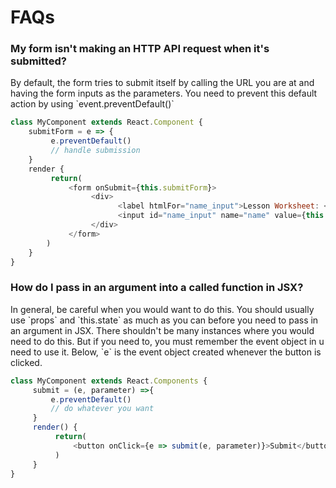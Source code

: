 # FAQs

### My form isn't making an HTTP API request when it's submitted?

By default, the form tries to submit itself by calling the URL you are at and having the form inputs as the parameters. You need to prevent this default action by using \`event.preventDefault\(\)\`

```javascript
class MyComponent extends React.Component {
    submitForm = e => {
         e.preventDefault()
         // handle submission    
    }
    render {
         return( 
             <form onSubmit={this.submitForm}>
                  <div>
                        <label htmlFor="name_input">Lesson Worksheet: </label>
                        <input id="name_input" name="name" value={this.state.name} onChange={this.handleChange} />
                  </div>         
             </form> 
        )
    }
}
```

### How do I pass in an argument into a called function in JSX?

In general, be careful when you would want to do this. You should usually use \`props\` and \`this.state\` as much as you can before you need to pass in an argument in JSX. There shouldn't be many instances where you would need to do this. But if you need to, you must remember the event object in u need to use it. Below, \`e\` is the event object created whenever the button is clicked. 

```javascript
class MyComponent extends React.Components {
     submit = (e, parameter) =>{
         e.preventDefault()
         // do whatever you want
     }
     render() {
          return(
              <button onClick={e => submit(e, parameter)}>Submit</button>
          )
     }
}
```



